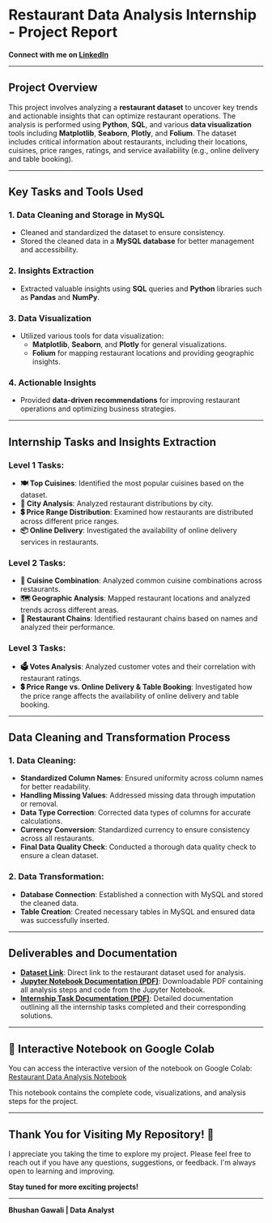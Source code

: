 # Restaurant Data Analysis Internship - Project Report

**Connect with me on [LinkedIn](https://www.linkedin.com/in/bhushan-gawali-97b645233/)**

---

## Project Overview

This project involves analyzing a **restaurant dataset** to uncover key trends and actionable insights that can optimize restaurant operations. The analysis is performed using **Python**, **SQL**, and various **data visualization** tools including **Matplotlib**, **Seaborn**, **Plotly**, and **Folium**. The dataset includes critical information about restaurants, including their locations, cuisines, price ranges, ratings, and service availability (e.g., online delivery and table booking).

---

## Key Tasks and Tools Used

### 1. **Data Cleaning and Storage in MySQL**
- Cleaned and standardized the dataset to ensure consistency.
- Stored the cleaned data in a **MySQL database** for better management and accessibility.

### 2. **Insights Extraction**
- Extracted valuable insights using **SQL** queries and **Python** libraries such as **Pandas** and **NumPy**.

### 3. **Data Visualization**
- Utilized various tools for data visualization:
  - **Matplotlib**, **Seaborn**, and **Plotly** for general visualizations.
  - **Folium** for mapping restaurant locations and providing geographic insights.

### 4. **Actionable Insights**
- Provided **data-driven recommendations** for improving restaurant operations and optimizing business strategies.

---

## Internship Tasks and Insights Extraction

### **Level 1 Tasks**:  
- **🍽 Top Cuisines**: Identified the most popular cuisines based on the dataset.  
- **🌆 City Analysis**: Analyzed restaurant distributions by city.  
- **💲 Price Range Distribution**: Examined how restaurants are distributed across different price ranges.  
- **📦 Online Delivery**: Investigated the availability of online delivery services in restaurants.

### **Level 2 Tasks**:  
- **🍕 Cuisine Combination**: Analyzed common cuisine combinations across restaurants.  
- **🗺 Geographic Analysis**: Mapped restaurant locations and analyzed trends across different areas.  
- **🍴 Restaurant Chains**: Identified restaurant chains based on names and analyzed their performance.

### **Level 3 Tasks**:  
- **🗳 Votes Analysis**: Analyzed customer votes and their correlation with restaurant ratings.  
- **💲 Price Range vs. Online Delivery & Table Booking**: Investigated how the price range affects the availability of online delivery and table booking.

---

## Data Cleaning and Transformation Process

### **1. Data Cleaning:**
- **Standardized Column Names**: Ensured uniformity across column names for better readability.
- **Handling Missing Values**: Addressed missing data through imputation or removal.
- **Data Type Correction**: Corrected data types of columns for accurate calculations.
- **Currency Conversion**: Standardized currency to ensure consistency across all restaurants.
- **Final Data Quality Check**: Conducted a thorough data quality check to ensure a clean dataset.

### **2. Data Transformation:**
- **Database Connection**: Established a connection with MySQL and stored the cleaned data.
- **Table Creation**: Created necessary tables in MySQL and ensured data was successfully inserted.

---

## Deliverables and Documentation

- **[Dataset Link](https://github.com/Bhushan148/Restaurant-Data-Analysis-Insights/blob/main/project-docs-and-assets/Dataset%20.csv)**: Direct link to the restaurant dataset used for analysis.  
- **[Jupyter Notebook Documentation (PDF)](https://github.com/Bhushan148/Restaurant-Data-Analysis-Insights/blob/main/project-docs-and-assets/Cognifyz%20Technologies%20Task%20final%20Document.pdf)**: Downloadable PDF containing all analysis steps and code from the Jupyter Notebook.  
- **[Internship Task Documentation (PDF)](https://github.com/Bhushan148/Restaurant-Data-Analysis-Insights/blob/main/project-docs-and-assets/Data%20Analysis%20Internship%20Task%20.pdf)**: Detailed documentation outlining all the internship tasks completed and their corresponding solutions.

---

## 📔 Interactive Notebook on Google Colab

You can access the interactive version of the notebook on Google Colab:  
[Restaurant Data Analysis Notebook](https://colab.research.google.com/drive/YOUR_NOTEBOOK_ID)

This notebook contains the complete code, visualizations, and analysis steps for the project.


---

## Thank You for Visiting My Repository! 🚀

I appreciate you taking the time to explore my project. Please feel free to reach out if you have any questions, suggestions, or feedback. I'm always open to learning and improving.

**Stay tuned for more exciting projects!**

---

**Bhushan Gawali | Data Analyst**
